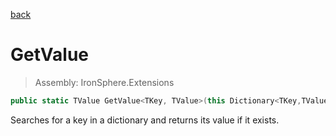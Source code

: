 ﻿

[back](/IronSphere.Extensions/DictionaryExtension)

# GetValue

> Assembly: IronSphere.Extensions

```csharp
public static TValue GetValue<TKey, TValue>(this Dictionary<TKey,TValue> this, TKey key, TValue fallback = default);
```

Searches for a key in a dictionary and returns its value if it exists.

 